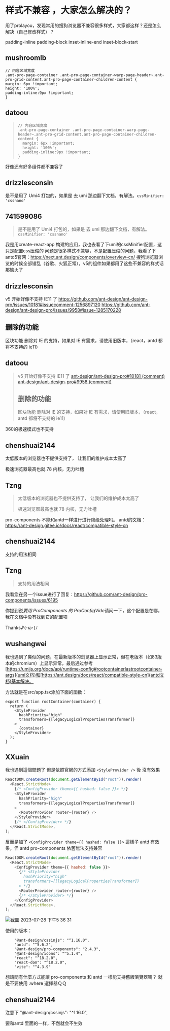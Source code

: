# 样式不兼容 ，大家怎么解决的？

用了prolayou，发现常用的搜狗浏览器不兼容很多样式，大家都这样？还是怎么解决（自己修改样式）？

padding-inline
padding-block
inset-inline-end
inset-block-start

## mushroomlb

```
// 内容区域宽度
.ant-pro-page-container .ant-pro-page-container-warp-page-header~.ant-pro-grid-content.ant-pro-page-container-children-content {
margin: 6px !important;
height: '100%';
padding-inline:9px !important;
}
```

## datoou

> ```
> // 内容区域宽度
> .ant-pro-page-container .ant-pro-page-container-warp-page-header~.ant-pro-grid-content.ant-pro-page-container-children-content {
>   margin: 6px !important;
>   height: '100%';
>   padding-inline:9px !important;
> }
> ```

好像还有好多组件都不兼容了

## drizzlesconsin

是不是用了 Umi4 打包的，如果是 去 umi 那边翻下文档，有解法。`cssMinifier: 'cssnano'`

## 741599086

> 是不是用了 Umi4 打包的，如果是 去 umi 那边翻下文档，有解法。`cssMinifier: 'cssnano'`

我是用create-react-app 构建的应用，我也去看了下umi的cssMinifier配置，这只是配置css压缩的
问题是很多样式不兼容，不是配置压缩的问题，我看了下antd5官网：https://next.ant.design/components/overview-cn/
搜狗浏览器浏览的时候全部错乱（谷歌、火狐正常），v5的组件如果都用了这些不兼容的样式话那恼火了

## drizzlesconsin

v5 开始好像不支持 IE11 了 https://github.com/ant-design/ant-design-pro/issues/10181#issuecomment-1256897120 https://github.com/ant-design/ant-design-pro/issues/9958#issue-1285170228

## 删除的功能

区块功能
删除对 IE 的支持，如果对 IE 有需求，请使用旧版本，（react，antd 都将不支持的 ie11）

## datoou

> v5 开始好像不支持 IE11 了 [ant-design/ant-design-pro#10181 (comment)](https://github.com/ant-design/ant-design-pro/issues/10181#issuecomment-1256897120) [ant-design/ant-design-pro#9958 (comment)](https://github.com/ant-design/ant-design-pro/issues/9958#issue-1285170228)
>
> ## 删除的功能
>
> 区块功能 删除对 IE 的支持，如果对 IE 有需求，请使用旧版本，（react，antd 都将不支持的 ie11）

360的极速模式也不支持

## chenshuai2144

太低版本的浏览器也不提供支持了，
让我们的维护成本太高了

极速浏览器最高也就 78 内核，无力吐槽

## Tzng

> 太低版本的浏览器也不提供支持了， 让我们的维护成本太高了
>
> 极速浏览器最高也就 78 内核，无力吐槽

pro-components 不能和antd一样进行进行降级处理吗。
antd的文档：https://ant-design.gitee.io/docs/react/compatible-style-cn

## chenshuai2144

支持的用法相同

## Tzng

> 支持的用法相同

我看您在另一个issue进行了回复：https://github.com/ant-design/pro-components/issues/6195

你提到说*要用 ProComponents 的 ProConfigVide*请问一下，这个配置是在哪，我在文档中没有找到它的配置项

Thanks♪(･ω･)ﾉ

## wushangwei

我也遇到了类似的问题，在最新版本的浏览器上显示正常，但在老版本（如83版本的chromium）上显示异常，最后通过参考[https://umijs.org/docs/api/runtime-config#rootcontainerlastrootcontainer-args](umi文档)和[https://ant.design/docs/react/compatible-style-cn](antd文档)基本解决。

方法就是在src/app.tsx添加下面的函数：

```tsx
export function rootContainer(container) {
  return (
    <StyleProvider
      hashPriority="high"
      transformers={[legacyLogicalPropertiesTransformer]}
    >
      {container}
    </StyleProvider>
  );
}
```

## XXuain

我也遇到這個問題了 但是依照官網的方式添加 `<StyleProvider />` 後 沒有效果

```javascript
ReactDOM.createRoot(document.getElementById("root")).render(
  <React.StrictMode>
    {/* <ConfigProvider theme={{ hashed: false }}> */}
    <StyleProvider
      hashPriority="high"
      transformers={[legacyLogicalPropertiesTransformer]}
    >
      <RouterProvider router={router} />
    </StyleProvider>
    {/* </ConfigProvider> */}
  </React.StrictMode>,
);
```

反而是加了 `<ConfigProvider theme={{ hashed: false }}>` 這樣子 antd 有效果，但 antd pro-components 依舊無法支持兼容

```javascript
ReactDOM.createRoot(document.getElementById("root")).render(
  <React.StrictMode>
    <ConfigProvider theme={{ hashed: false }}>
      {/* <StyleProvider
        hashPriority="high"
        transformers={[legacyLogicalPropertiesTransformer]}
      > */}
      <RouterProvider router={router} />
      {/* </StyleProvider> */}
    </ConfigProvider>
  </React.StrictMode>,
);
```

![截圖 2023-07-28 下午5 36 31](https://github.com/ant-design/pro-components/assets/34267828/c91c8397-bf0d-441c-ac1c-f13eb7a905da)

使用的版本：

```
    "@ant-design/cssinjs": "^1.16.0",
    "antd": "^5.6.2",
    "@ant-design/pro-components": "2.4.3",
    "@ant-design/icons": "^5.1.4",
    "react": "^18.2.0",
    "react-dom": "^18.2.0",
    "vite": "^4.3.9"
```

想請問有什麼方式能讓 pro-components 和 antd 一樣能支持舊版瀏覽器嗎？
就是不要使用 :where 選擇器ＱＱ

## chenshuai2144

注意下 "@ant-design/cssinjs": "^1.16.0",

要和antd 里面的一样，不然就会不生效
